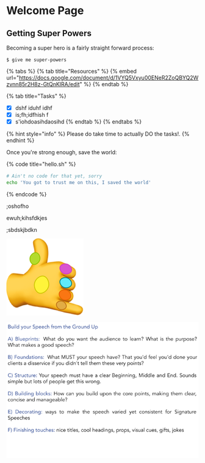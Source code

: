 # Welcome Page

## Getting Super Powers

Becoming a super hero is a fairly straight forward process:

```
$ give me super-powers
```

{% tabs %}
{% tab title="Resources" %}
{% embed url="https://docs.google.com/document/d/1VYQ5Vxyu00ENeR2ZoQBYQ2Wzvnn85r2H8z-GtQnKIRA/edit" %}
{% endtab %}

{% tab title="Tasks" %}
* [x] dshf iduhf idhf
* [x] is;fh;idfhish f
* [x] s'iohdoasihdaosihd
{% endtab %}
{% endtabs %}

{% hint style="info" %}
 Please do take time to actually DO the tasks!.
{% endhint %}

Once you're strong enough, save the world:

{% code title="hello.sh" %}
```bash
# Ain't no code for that yet, sorry
echo 'You got to trust me on this, I saved the world'
```
{% endcode %}

;oshofho

ewuh;kihsfdkjes

;sbdskjbdkn

![](.gitbook/assets/glove.png)

![](.gitbook/assets/image46.png)

